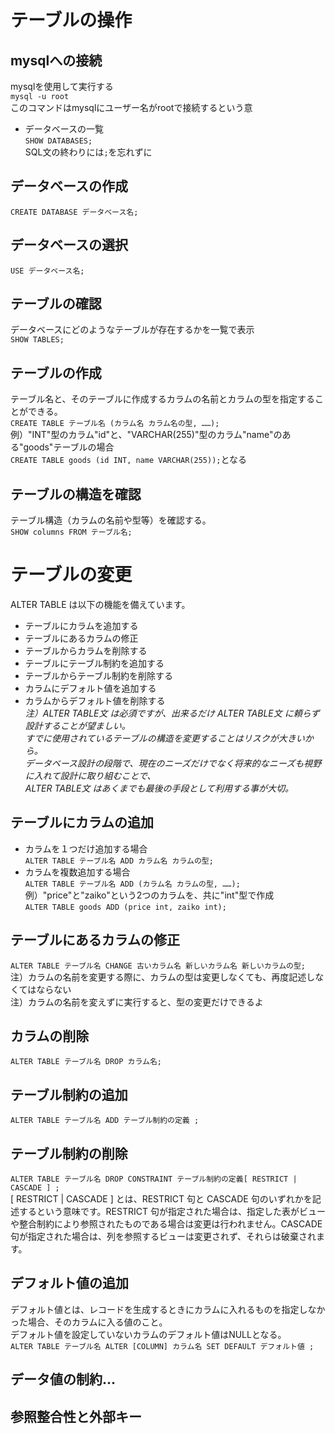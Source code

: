 # テーブルの操作
## mysqlへの接続
  mysqlを使用して実行する  
  `mysql -u root`  
  このコマンドはmysqlにユーザー名がrootで接続するという意  
  * データベースの一覧  
  `SHOW DATABASES;`  
  SQL文の終わりには`;`を忘れずに  


## データベースの作成
  `CREATE DATABASE データベース名;`  
## データベースの選択
  `USE データベース名;`  
## テーブルの確認
  データベースにどのようなテーブルが存在するかを一覧で表示  
  `SHOW TABLES;`  
## テーブルの作成
  テーブル名と、そのテーブルに作成するカラムの名前とカラムの型を指定することができる。  
  `CREATE TABLE テーブル名 (カラム名 カラム名の型, ……);`  
  例）"INT"型のカラム"id"と、"VARCHAR(255)"型のカラム"name"のある"goods"テーブルの場合  
  `CREATE TABLE goods (id INT, name VARCHAR(255));`となる  
## テーブルの構造を確認
  テーブル構造（カラムの名前や型等）を確認する。  
  `SHOW columns FROM テーブル名;`  


# テーブルの変更
  ALTER TABLE は以下の機能を備えています。
* テーブルにカラムを追加する  
* テーブルにあるカラムの修正  
* テーブルからカラムを削除する  
* テーブルにテーブル制約を追加する  
* テーブルからテーブル制約を削除する  
* カラムにデフォルト値を追加する  
* カラムからデフォルト値を削除する  
  _注）ALTER TABLE文 は必須ですが、出来るだけ ALTER TABLE文 に頼らず設計することが望ましい。  
  すでに使用されているテーブルの構造を変更することはリスクが大きいから。  
  データベース設計の段階で、現在のニーズだけでなく将来的なニーズも視野に入れて設計に取り組むことで、  
  ALTER TABLE文 はあくまでも最後の手段として利用する事が大切。_  
## テーブルにカラムの追加
  * カラムを１つだけ追加する場合  
  `ALTER TABLE テーブル名 ADD カラム名 カラムの型;`  
  * カラムを複数追加する場合  
  `ALTER TABLE テーブル名 ADD (カラム名 カラムの型, ……);`  
  例）"price"と"zaiko"という2つのカラムを、共に"int"型で作成  
  `ALTER TABLE goods ADD (price int, zaiko int);`  

## テーブルにあるカラムの修正
  `ALTER TABLE テーブル名 CHANGE 古いカラム名 新しいカラム名 新しいカラムの型;`  
  注）カラムの名前を変更する際に、カラムの型は変更しなくても、再度記述しなくてはならない  
  注）カラムの名前を変えずに実行すると、型の変更だけできるよ  

## カラムの削除
  `ALTER TABLE テーブル名 DROP カラム名;`  

## テーブル制約の追加
  `ALTER TABLE テーブル名 ADD テーブル制約の定義 ;`  
## テーブル制約の削除
  `ALTER TABLE テーブル名 DROP CONSTRAINT テーブル制約の定義[ RESTRICT | CASCADE ] ;`  
  [ RESTRICT | CASCADE ] とは、RESTRICT 句と CASCADE 句のいずれかを記述するという意味です。RESTRICT 句が指定された場合は、指定した表がビューや整合制約により参照されたものである場合は変更は行われません。CASCADE 句が指定された場合は、列を参照するビューは変更されず、それらは破棄されます。  
## デフォルト値の追加
  デフォルト値とは、レコードを生成するときにカラムに入れるものを指定しなかった場合、そのカラムに入る値のこと。  
  デフォルト値を設定していないカラムのデフォルト値はNULLとなる。  
  `ALTER TABLE テーブル名 ALTER [COLUMN] カラム名 SET DEFAULT デフォルト値 ;`  
## データ値の制約...
## 参照整合性と外部キー
